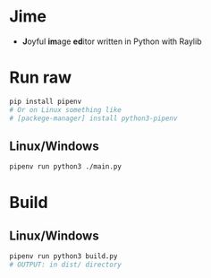 # Jime
- **J**oyful **im**age **ed**itor written in Python with Raylib

# Run raw
```bash
pip install pipenv
# Or on Linux something like
# [packege-manager] install python3-pipenv
```

## Linux/Windows
```bash
pipenv run python3 ./main.py
```

# Build
## Linux/Windows
```bash
pipenv run python3 build.py
# OUTPUT: in dist/ directory
```
